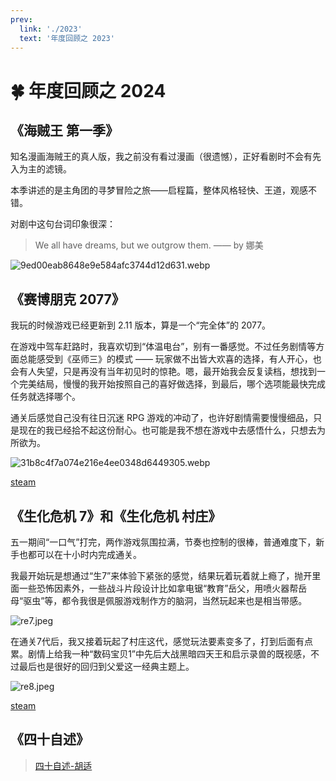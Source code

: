 ```yaml
---
prev:
  link: './2023'
  text: '年度回顾之 2023'
---
```


# 🍀 年度回顾之 2024

## 《海贼王 第一季》

知名漫画海贼王的真人版，我之前没有看过漫画（很遗憾），正好看剧时不会有先入为主的滤镜。

本季讲述的是主角团的寻梦冒险之旅——启程篇，整体风格轻快、王道，观感不错。

对剧中这句台词印象很深：

> We all have dreams, but we outgrow them. —— by 娜美

![9ed00eab8648e9e584afc3744d12d631.webp](https://s1.imagehub.cc/images/2024/02/21/9ed00eab8648e9e584afc3744d12d631.webp)

## 《赛博朋克 2077》

我玩的时候游戏已经更新到 2.11 版本，算是一个“完全体”的 2077。

在游戏中驾车赶路时，我喜欢切到“体温电台”，别有一番感觉。不过任务剧情等方面总能感受到《巫师三》的模式 —— 玩家做不出皆大欢喜的选择，有人开心，也会有人失望，只是再没有当年初见时的惊艳。嗯，最开始我会反复读档，想找到一个完美结局，慢慢的我开始按照自己的喜好做选择，到最后，哪个选项能最快完成任务就选择哪个。

通关后感觉自己没有往日沉迷 RPG 游戏的冲动了，也许好剧情需要慢慢细品，只是现在的我已经拾不起这份耐心。也可能是我不想在游戏中去感悟什么，只想去为所欲为。

![31b8c4f7a074e216e4ee0348d6449305.webp](https://s1.imagehub.cc/images/2024/03/29/31b8c4f7a074e216e4ee0348d6449305.webp)

[steam](https://store.steampowered.com/app/1091500/)

## 《生化危机 7》和《生化危机 村庄》

五一期间“一口气”打完，两作游戏氛围拉满，节奏也控制的很棒，普通难度下，新手也都可以在十小时内完成通关。

我最开始玩是想通过“生7”来体验下紧张的感觉，结果玩着玩着就上瘾了，抛开里面一些恐怖因素外，一些战斗片段设计比如拿电锯“教育”岳父，用喷火器帮岳母“驱虫”等，都令我很是佩服游戏制作方的脑洞，当然玩起来也是相当带感。

![re7.jpeg](https://s1.imagehub.cc/images/2024/05/30/a025099ffd189b46d3d1f800255fe816.jpeg)

在通关7代后，我又接着玩起了村庄这代，感觉玩法要素变多了，打到后面有点累。剧情上给我一种“数码宝贝1”中先后大战黑暗四天王和启示录兽的既视感，不过最后也是很好的回归到父爱这一经典主题上。

![re8.jpeg](https://s1.imagehub.cc/images/2024/05/30/b476ff222f3390b0d65db1bb0430b286.jpeg)

[steam](https://store.steampowered.com/sub/823469/)

## 《四十自述》

> [四十自述-胡适](./四十自述.md)

